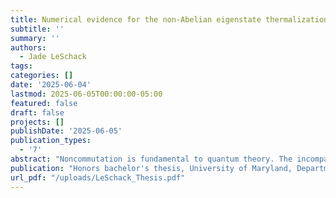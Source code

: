```yaml
---
title: Numerical evidence for the non-Abelian eigenstate thermalization hypothesis and a non-Abelian fluctuation-dissipation theorem
subtitle: ''
summary: ''
authors:
  - Jade LeSchack
tags:
categories: []
date: '2025-06-04'
lastmod: 2025-06-05T00:00:00-05:00
featured: false
draft: false
projects: []
publishDate: '2025-06-05'
publication_types:
  - '7'
abstract: "Noncommutation is fundamental to quantum theory. The incompatibility of observables is one crucial difference between classical and quantum mechanics. Thermodynamic laws must apply across classical and quantum systems. Historically, researchers have implicitly assumed that conserved quantities in thermodynamic systems commute with each other. When we remove this assumption, conserved quantities that fail to commute with each other in thermodynamics engender new physics. One seminal result in thermodynamics for closed quantum many-body systems is the eigenstate thermalization hypothesis (ETH), which explains how a quantum many-body system thermalizes internally. The ETH applies across many fields including atomic, molecular, and optical physics, condensed-matter physics, and high-energy physics. Murthy et al. recently showed that the ETH does not apply to systems with noncommuting conserved quantities. Murthy et al. posited a non-Abelian ETH to account for systems with noncommuting conserved quantities. We calculate numerics to support the non-Abelian ETH. We model a one-dimensional (1D) next-nearest-neighbor Heisenberg chain of 18 qubits. We represent local operators with matrices relative to an energy eigenbasis. Our numerics evidence the non-Abelian ETH’s qualitative predictions. Noh et al. also recently derived a fluctation-dissipation theorem (FDT) from the ETH. With the recently proposed non-Abelian ETH, we begin numerical calculations in support of an FDT derived from the non- Abelian ETH. We offer the first comprehensive numerical tests of the non-Abelian ETH and initial numerics for deriving an FDT for systems that follow the NAETH."
publication: "Honors bachelor's thesis, University of Maryland, Department of Physics"
url_pdf: "/uploads/LeSchack_Thesis.pdf"
---
```


